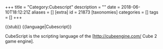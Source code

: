 +++
title = "Category:Cubescript"
description = ""
date = 2018-06-10T18:12:21Z
aliases = []
[extra]
id = 21873
[taxonomies]
categories = []
tags = []
+++

{{stub}}
{{language|Cubescript}}

CubeScript is the scripting language of the [http://cubeengine.com/ Cube 2 game engine].
